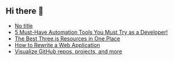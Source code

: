 ## Hi there 👋

<!--
**ahmadmunib/ahmadmunib** is a ✨ _special_ ✨ repository because its `README.md` (this file) appears on your GitHub profile.

Here are some ideas to get you started:

- 🔭 I’m currently working on ...
- 🌱 I’m currently learning ...
- 👯 I’m looking to collaborate on ...
- 🤔 I’m looking for help with ...
- 💬 Ask me about ...
- 📫 How to reach me: ...
- 😄 Pronouns: ...
- ⚡ Fun fact: ...
-->

<!-- daily.dev BOOKMARKS:START -->
- [No title](https://app.daily.dev/posts/x3EyzOz6V?utm_source=rss&utm_medium=bookmarks&utm_campaign=Pkz0XOXGkQ9Ucdi5Fo1gY)
- [5 Must-Have Automation Tools You Must Try as a Developer!](https://app.daily.dev/posts/nd59HRNZV?utm_source=rss&utm_medium=bookmarks&utm_campaign=Pkz0XOXGkQ9Ucdi5Fo1gY)
- [The Best Three.js Resources in One Place](https://app.daily.dev/posts/RqlFnAGje?utm_source=rss&utm_medium=bookmarks&utm_campaign=Pkz0XOXGkQ9Ucdi5Fo1gY)
- [How to Rewrite a Web Application](https://app.daily.dev/posts/GFGIjW81Z?utm_source=rss&utm_medium=bookmarks&utm_campaign=Pkz0XOXGkQ9Ucdi5Fo1gY)
- [Visualize GitHub repos, projects, and more](https://app.daily.dev/posts/5sRUt90IK?utm_source=rss&utm_medium=bookmarks&utm_campaign=Pkz0XOXGkQ9Ucdi5Fo1gY)
<!-- daily.dev BOOKMARKS:END -->
